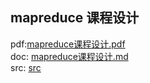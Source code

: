 ## mapreduce 课程设计
pdf:[mapreduce课程设计.pdf](doc/MapReduce课程设计.pdf)  
doc:
[mapreduce课程设计.md](doc%2Fmapreduce%E8%AF%BE%E7%A8%8B%E8%AE%BE%E8%AE%A1.md)  
src:
[src](src)  
  